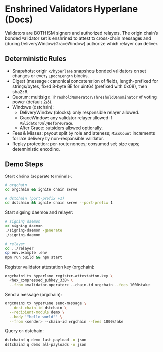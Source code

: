 # Enshrined Validators Hyperlane (Docs)

Validators are BOTH ISM signers and authorized relayers. The origin chain’s bonded validator set is enshrined to attest to cross-chain messages and (during DeliveryWindow/GraceWindow) authorize which relayer can deliver.

## Deterministic Rules

- Snapshots: origin `x/hyperlane` snapshots bonded validators on set changes or every `EpochLength` blocks.
- Digest (message): canonical concatenation of fields, length-prefixed for strings/bytes, fixed 8-byte BE for uint64 (prefixed with 0x08), then sha256.
- Quorum: multisig ≥ `ThresholdNumerator/ThresholdDenominator` of voting power (default 2/3).
- Windows (dstchain):
  - DeliveryWindow (blocks): only responsible relayer allowed.
  - GraceWindow: any validator relayer allowed if `ValidatorOnlyBeforeGrace`.
  - After Grace: outsiders allowed optionally.
- Fees & Misses: payout split by role and lateness; `MissCount` increments for late delivery by non-responsible validator.
- Replay protection: per-route nonces; consumed set; size caps; deterministic encoding.

## Demo Steps

Start chains (separate terminals):

```bash
# orgchain
cd orgchain && ignite chain serve

# dstchain (port-prefix +1)
cd dstchain && ignite chain serve --port-prefix 1
```

Start signing daemon and relayer:

```bash
# signing daemon
cd signing-daemon
./signing-daemon -generate
./signing-daemon

# relayer
cd ../relayer
cp env.example .env
npm run build && npm start
```

Register validator attestation key (orgchain):

```bash
orgchaind tx hyperlane register-attestation-key \
  <hex_compressed_pubkey_33B> \
  --from <validator-operator> --chain-id orgchain --fees 1000stake
```

Send a message (orgchain):

```bash
orgchaind tx hyperlane send-message \
  --dest-chain-id dstchain \
  --recipient-module demo \
  --body '"hello world"' \
  --from <sender> --chain-id orgchain --fees 1000stake
```

Query on dstchain:

```bash
dstchaind q demo last-payload -o json
dstchaind q demo all-payloads -o json
```
